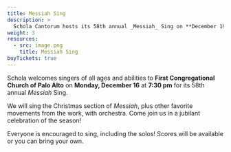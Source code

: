 ```yaml
---
title: Messiah Sing
description: >
  Schola Cantorum hosts its 58th annual _Messiah_ Sing on **December 19, 2022**.
weight: 3
resources:
  - src: image.png
    title: Messiah Sing
buyTickets: true
---
```


Schola welcomes singers of all ages and abilities to **First Congregational Church of Palo Alto**
on **Monday, December 16** at **7:30 pm** for its 58th annual _Messiah_ Sing.

We will sing the Christmas section of _Messiah_, plus other favorite movements from the work, with orchestra.
Come join us in a jubilant celebration of the season!

Everyone is encouraged to sing, including the solos!  Scores will be available
or you can bring your own.

